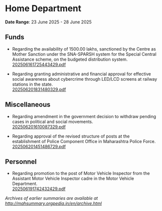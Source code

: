 # Home Department

**Date Range**: 23 June 2025 - 28 June 2025


## Funds
- Regarding the availability of 1500.00 lakhs, sanctioned by the Centre as Mother Sanction under the SNA-SPARSH system for the Special Central Assistance scheme, on the budgeted distribution system.\
  [202506161725443429.pdf](https://gr.maharashtra.gov.in/Site/Upload/Government%20Resolutions/English/202506161725443429.pdf)

- Regarding granting administrative and financial approval for effective social awareness about cybercrime through LED/LCD screens at railway stations in the state.\
  [202506201831480329.pdf](https://gr.maharashtra.gov.in/Site/Upload/Government%20Resolutions/English/202506201831480329.pdf)

## Miscellaneous
- Regarding amendment in the government decision to withdraw pending cases in political and social movements.\
  [202506201610087329.pdf](https://gr.maharashtra.gov.in/Site/Upload/Government%20Resolutions/English/202506201610087329.pdf)

- Regarding approval of the revised structure of posts at the establishment of Police Component Office in Maharashtra Police Force.\
  [202506201451486729.pdf](https://gr.maharashtra.gov.in/Site/Upload/Government%20Resolutions/English/202506201451486729.pdf)

## Personnel
- Regarding promotion to the post of Motor Vehicle Inspector from the Assistant Motor Vehicle Inspector cadre in the Motor Vehicle Department.\
  [202506191742432429.pdf](https://gr.maharashtra.gov.in/Site/Upload/Government%20Resolutions/English/202506191742432429.pdf)


*Archives of earlier summaries are available at http://mahsummary.orgpedia.in/en/archive.html*